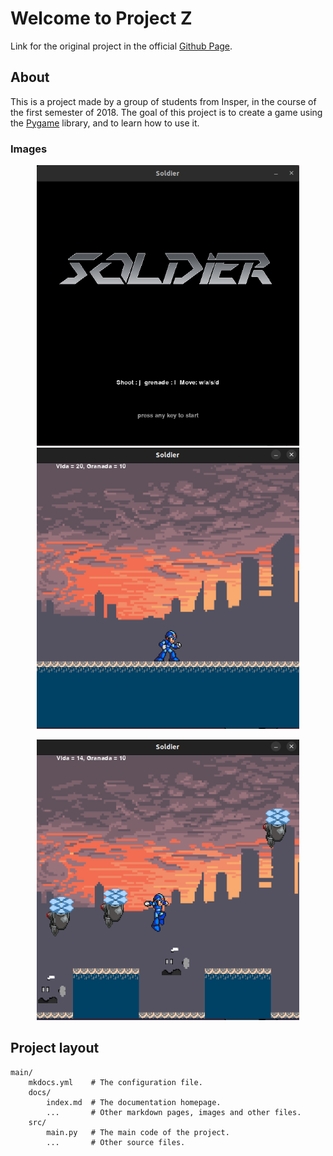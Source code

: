 # Welcome to Project Z

Link for the original project in the official [Github Page](https://github.com/FidyBack/Projeto_Z_de_Jogo).

## About

This is a project made by a group of students from Insper, in the course of the first semester of 2018. The goal of this project is to create a game using the [Pygame](https://www.pygame.org/news) library, and to learn how to use it.

### Images

<p align="center">
   <img src="img/menu.png" width="420">
   <img src="img/start.png" width="420">
</p>

<p align="center">
   <img src="img/enemies.png" width="420">
</p>

## Project layout

    main/
        mkdocs.yml    # The configuration file.
        docs/
            index.md  # The documentation homepage.
            ...       # Other markdown pages, images and other files.
        src/
            main.py   # The main code of the project.
            ...       # Other source files.

